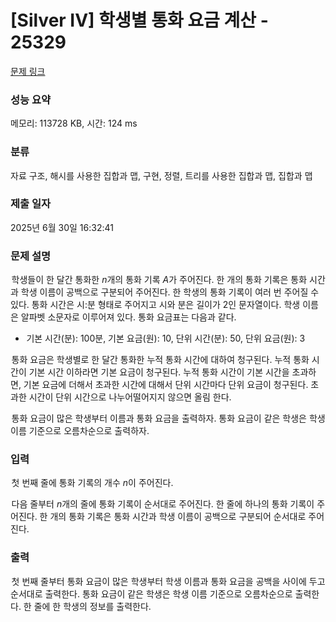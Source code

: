 # [Silver IV] 학생별 통화 요금 계산 - 25329 

[문제 링크](https://www.acmicpc.net/problem/25329) 

### 성능 요약

메모리: 113728 KB, 시간: 124 ms

### 분류

자료 구조, 해시를 사용한 집합과 맵, 구현, 정렬, 트리를 사용한 집합과 맵, 집합과 맵

### 제출 일자

2025년 6월 30일 16:32:41

### 문제 설명

<p class="0" style="text-indent:1.2pt">학생들이 한 달간 통화한 <em>n</em>개의 통화 기록 <em>A</em>가 주어진다. 한 개의 통화 기록은 통화 시간과 학생 이름이 공백으로 구분되어 주어진다. 한 학생의 통화 기록이 여러 번 주어질 수 있다. 통화 시간은 시:분 형태로 주어지고 시와 분은 길이가 2인 문자열이다. 학생 이름은 알파벳 소문자로 이루어져 있다. 통화 요금표는 다음과 같다.</p>

<ul>
	<li class="0" style="text-indent: 1.2pt;">기본 시간(분): 100분, 기본 요금(원): 10, 단위 시간(분): 50, 단위 요금(원): 3</li>
</ul>

<p class="0" style="text-indent: 1.2pt;">통화 요금은 학생별로 한 달간 통화한 누적 통화 시간에 대하여 청구된다. 누적 통화 시간이 기본 시간 이하라면 기본 요금이 청구된다. 누적 통화 시간이 기본 시간을 초과하면, 기본 요금에 더해서 초과한 시간에 대해서 단위 시간마다 단위 요금이 청구된다. 초과한 시간이 단위 시간으로 나누어떨어지지 않으면 올림 한다.</p>

<p class="0" style="text-indent: 1.2pt;">통화 요금이 많은 학생부터 이름과 통화 요금을 출력하자. 통화 요금이 같은 학생은 학생 이름 기준으로 오름차순으로 출력하자.</p>

### 입력 

 <p class="0" style="text-indent:1.2pt">첫 번째 줄에 통화 기록의 개수 <em>n</em>이 주어진다.</p>

<p class="0" style="text-indent:1.2pt">다음 줄부터 <em>n</em>개의 줄에 통화 기록이 순서대로 주어진다. 한 줄에 하나의 통화 기록이 주어진다. 한 개의 통화 기록은 통화 시간과 학생 이름이 공백으로 구분되어 순서대로 주어진다.</p>

### 출력 

 <p class="0" style="text-indent:1.2pt">첫 번째 줄부터 통화 요금이 많은 학생부터 학생 이름과 통화 요금을 공백을 사이에 두고 순서대로 출력한다. 통화 요금이 같은 학생은 학생 이름 기준으로 오름차순으로 출력한다. 한 줄에 한 학생의 정보를 출력한다.</p>

